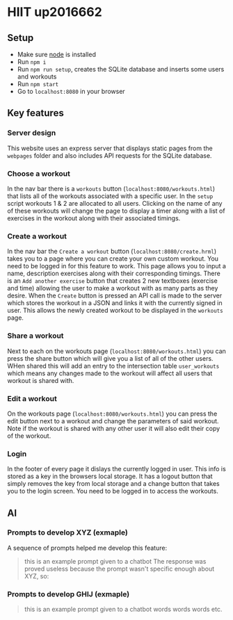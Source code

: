 # HIIT up2016662

## Setup
- Make sure [node](https://nodejs.org/en) is installed
- Run `npm i`
- Run `npm run setup`, creates the SQLite database and inserts some users and workouts
- Run `npm start`
- Go to `localhost:8080` in your browser

## Key features
 
### Server design
This website uses an express server that displays static pages from the `webpages` folder and also includes API requests for the SQLite database.

### Choose a workout
In the nav bar there is a `workouts` button (`localhost:8080/workouts.html`) that lists all of the workouts associated with a specific user. In the `setup` script workouts 1 & 2 are allocated to all users. Clicking on the name of any of these workouts will change the page to display a timer along with a list of exercises in the workout along with their associated timings.


### Create a workout
In the nav bar the `Create a workout` button (`localhost:8080/create.hrml`) takes you to a page where you can create your own custom workout. You need to be logged in for this feature to work. This page allows you to input a name, description exercises along with their corresponding timings. There is an `Add another exercise` button that creates 2 new textboxes (exercise and time) allowing the user to make a workout with as many parts as they desire. When the `Create` button is pressed an API call is made to the server which stores the workout in a JSON and links it with the currently signed in user. This allows the newly created workout to be displayed in the `workouts` page.

### Share a workout
Next to each on the workouts page (`localhost:8080/workouts.html`) you can press the share button which will give you a list of all of the other users. WHen shared this will add an entry to the intersection table `user_workouts` which means any changes made to the workout will affect all users that workout is shared with.

### Edit a workout
On the workouts page (`localhost:8080/workouts.html`) you can press the edit button next to a workout and change the parameters of said workout. Note if the workout is shared with any other user it will also edit their copy of the workout.

### Login
In the footer of every page it dislays the currently logged in user. This info is stored as a key in the browsers local storage. It has a logout button that simply removes the key from local storage and a change button that takes you to the login screen. You need to be logged in to access the workouts.

## AI


### Prompts to develop XYZ (exmaple)
A sequence of prompts helped me develop this feature:

>  this is an example prompt given to a chatbot
The response was proved useless because the prompt wasn't specific enough about XYZ, so:

### Prompts to develop GHIJ (exmaple)

>  this is an example prompt given to a chatbot
words words words etc.
